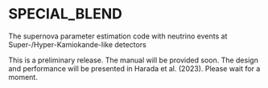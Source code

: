 # SPECIAL_BLEND
The supernova parameter estimation code with neutrino events at Super-/Hyper-Kamiokande-like detectors

This is a preliminary release. The manual will be provided soon. The design and performance will be presented in Harada et al. (2023). Please wait for a moment.
